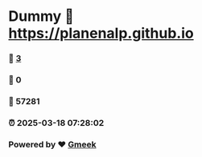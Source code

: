 # Dummy :link: https://planenalp.github.io 
### :page_facing_up: [3](https://planenalp.github.io/tag.html) 
### :speech_balloon: 0 
### :hibiscus: 57281 
### :alarm_clock: 2025-03-18 07:28:02 
### Powered by :heart: [Gmeek](https://github.com/Meekdai/Gmeek)
